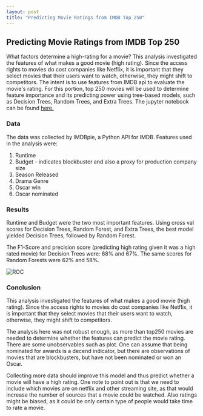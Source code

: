 ```yaml
---
layout: post
title: "Predicting Movie Ratings from IMDB Top 250"
---
```


## Predicting Movie Ratings from IMDB Top 250

What factors determine a high-rating for a movie? This analysis investigated the features of what makes a good movie (high rating). Since the access rights to movies do cost companies like Netflix, it is important that they select movies that their users want to watch, otherwise, they might shift to competitors.
The intent is to use features from IMDB api to evaluate the movie's rating. For this portion, top 250 movies will be used to determine feature importance and its predicting power using tree-based models, such as Decision Trees, Random Trees, and Extra Trees. The jupyter notebook can be found [here.](https://github.com/adalal80/GA-DSI/blob/master/projects/projects-weekly/project-06/Project%206%20-%20IMDB.ipynb)

### Data

The data was collected by IMDBpie, a Python API for IMDB. Features used in the analysis were:
1) Runtime
2) Budget - indicates blockbuster and also a proxy for production company size
3) Season Released
4) Drama Genre
5) Oscar win
6) Oscar nominated


### Results

Runtime and Budget were the two most important features. Using cross val scores for Decision Trees, Random Forest, and Extra Trees, the best model yielded Decision Trees, followed by Random Forest.

The F1-Score and precision score (predicting high rating given it was a high rated movie) for Decision Trees were: 68% and 67%. The same scores for Random Forests were 62% and 58%.

![ROC](https://github.com/adalal80/adalal80.github.io/blob/master/images/Project6_ROC_DT.png?raw=true)


### Conclusion

This analysis investigated the features of what makes a good movie (high rating). Since the access rights to movies do cost companies like Netflix, it is important that they select movies that their users want to watch, otherwise, they might shift to competitors.

The analysis here was not robust enough, as more than top250 movies are needed to determine whether the features can predict the movie rating. There are some unobservables such as plot. One can assume that being nominated for awards is a decend indicator, but there are observations of movies that are blockbusters, but have not been nominated or won an Oscar.

Collecting more data should improve this model and thus predict whether a movie will have a high rating. One note to point out is that we need to include which movies are on netflix and other streaming site, as that would increase the number of sources that a movie could be watched. Also ratings might be biased, as it could be only certain type of people would take time to rate a movie.